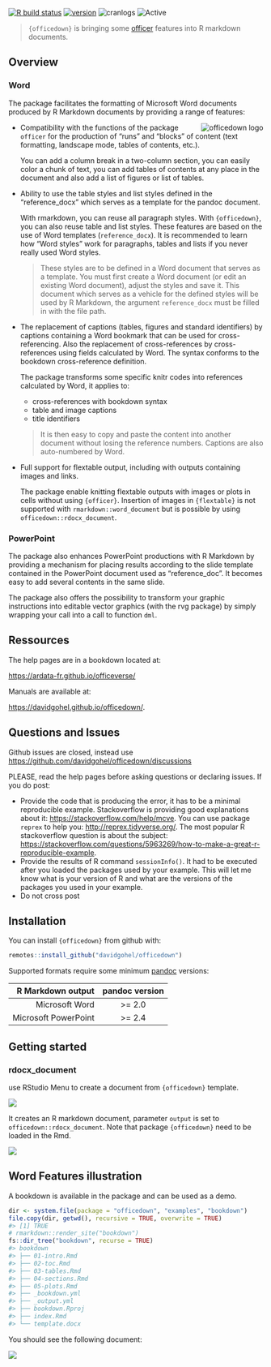 
<!-- README.md is generated from README.Rmd. Please edit that file -->

[![R build
status](https://github.com/davidgohel/officedown/workflows/R-CMD-check/badge.svg)](https://github.com/davidgohel/officedown/actions)
[![version](https://www.r-pkg.org/badges/version/officedown)](https://CRAN.R-project.org/package=officedown)
![cranlogs](https://cranlogs.r-pkg.org/badges/officedown)
![Active](https://www.repostatus.org/badges/latest/active.svg)

> `{officedown}` is bringing some
> [officer](https://cran.r-project.org/package=officer) features into R
> markdown documents.

## Overview

### Word

The package facilitates the formatting of Microsoft Word documents
produced by R Markdown documents by providing a range of features:

<a href="https://github.com/davidgohel/officedown"><img src="man/figures/logo.png" alt="officedown logo" align="right" /></a>

-   Compatibility with the functions of the package `officer` for the
    production of “runs” and “blocks” of content (text formatting,
    landscape mode, tables of contents, etc.).

    You can add a column break in a two-column section, you can easily
    color a chunk of text, you can add tables of contents at any place
    in the document and also add a list of figures or list of tables.

-   Ability to use the table styles and list styles defined in the
    “reference_docx” which serves as a template for the pandoc document.

    With rmarkdown, you can reuse all paragraph styles. With
    `{officedown}`, you can also reuse table and list styles. These
    features are based on the use of Word templates (`reference_docx`).
    It is recommended to learn how “Word styles” work for paragraphs,
    tables and lists if you never really used Word styles.

    > These styles are to be defined in a Word document that serves as a
    > template. You must first create a Word document (or edit an
    > existing Word document), adjust the styles and save it. This
    > document which serves as a vehicle for the defined styles will be
    > used by R Markdown, the argument `reference_docx` must be filled
    > in with the file path.

-   The replacement of captions (tables, figures and standard
    identifiers) by captions containing a Word bookmark that can be used
    for cross-referencing. Also the replacement of cross-references by
    cross-references using fields calculated by Word. The syntax
    conforms to the bookdown cross-reference definition.

    The package transforms some specific knitr codes into references
    calculated by Word, it applies to:

    -   cross-references with bookdown syntax
    -   table and image captions
    -   title identifiers

    > It is then easy to copy and paste the content into another
    > document without losing the reference numbers. Captions are also
    > auto-numbered by Word.

-   Full support for flextable output, including with outputs containing
    images and links.

    The package enable knitting flextable outputs with images or plots
    in cells without using `{officer}`. Insertion of images in
    `{flextable}` is not supported with `rmarkdown::word_document` but
    is possible by using `officedown::rdocx_document`.

### PowerPoint

The package also enhances PowerPoint productions with R Markdown by
providing a mechanism for placing results according to the slide
template contained in the PowerPoint document used as “reference_doc”.
It becomes easy to add several contents in the same slide.

The package also offers the possibility to transform your graphic
instructions into editable vector graphics (with the rvg package) by
simply wrapping your call into a call to function `dml`.

## Ressources

The help pages are in a bookdown located at:

<https://ardata-fr.github.io/officeverse/>

Manuals are available at:

<https://davidgohel.github.io/officedown/>.

## Questions and Issues

Github issues are closed, instead use
<https://github.com/davidgohel/officedown/discussions>

PLEASE, read the help pages before asking questions or declaring issues.
If you do post:

-   Provide the code that is producing the error, it has to be a minimal
    reproducible example. Stackoverflow is providing good explanations
    about it: <https://stackoverflow.com/help/mcve>. You can use package
    `reprex` to help you: <http://reprex.tidyverse.org/>. The most
    popular R stackoverflow question is about the subject:
    <https://stackoverflow.com/questions/5963269/how-to-make-a-great-r-reproducible-example>.
-   Provide the results of R command `sessionInfo()`. It had to be
    executed after you loaded the packages used by your example. This
    will let me know what is your version of R and what are the versions
    of the packages you used in your example.
-   Do not cross post

## Installation

You can install `{officedown}` from github with:

``` r
remotes::install_github("davidgohel/officedown")
```

Supported formats require some minimum
[pandoc](https://pandoc.org/installing.html) versions:

|    R Markdown output | pandoc version |
|---------------------:|:--------------:|
|       Microsoft Word |    \>= 2.0     |
| Microsoft PowerPoint |    \>= 2.4     |

## Getting started

### rdocx_document

use RStudio Menu to create a document from `{officedown}` template.

![](man/figures/README-rstudio-new.png)

It creates an R markdown document, parameter `output` is set to
`officedown::rdocx_document`. Note that package `{officedown}` need to
be loaded in the Rmd.

![](man/figures/README-minimal-rmd.png)

## Word Features illustration

A bookdown is available in the package and can be used as a demo.

``` r
dir <- system.file(package = "officedown", "examples", "bookdown")
file.copy(dir, getwd(), recursive = TRUE, overwrite = TRUE)
#> [1] TRUE
# rmarkdown::render_site("bookdown")
fs::dir_tree("bookdown", recurse = TRUE)
#> bookdown
#> ├── 01-intro.Rmd
#> ├── 02-toc.Rmd
#> ├── 03-tables.Rmd
#> ├── 04-sections.Rmd
#> ├── 05-plots.Rmd
#> ├── _bookdown.yml
#> ├── _output.yml
#> ├── bookdown.Rproj
#> ├── index.Rmd
#> └── template.docx
```

You should see the following document:

![](man/figures/README-bookdown.png)
